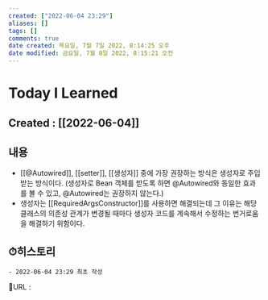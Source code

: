 ```yaml
---
created: ["2022-06-04 23:29"]
aliases: []
tags: []
comments: true
date created: 목요일, 7월 7일 2022, 8:14:25 오후
date modified: 금요일, 7월 8일 2022, 8:15:21 오전
---
```


# Today I Learned
## Created : [[2022-06-04]]

## 내용
- [[@Autowired]], [[setter]], [[생성자]] 중에 가장 권장하는 방식은 생성자로 주입받는 방식이다.
  (생성자로 Bean 객체를 받도록 하면 @Autowired와 동일한 효과를 볼 수 있고, @Autowired는 권장하지 않는다.)
- 생성자는 [[RequiredArgsConstructor]]를 사용하면 해결되는데 그 이유는 해당 클래스의 의존성 관계가 변경될 때마다 생성자 코드를 계속해서 수정하는 번거로움을 해결하기 위함이다.

## ⏱히스토리
	- 2022-06-04 23:29 최초 작성


📙URL :